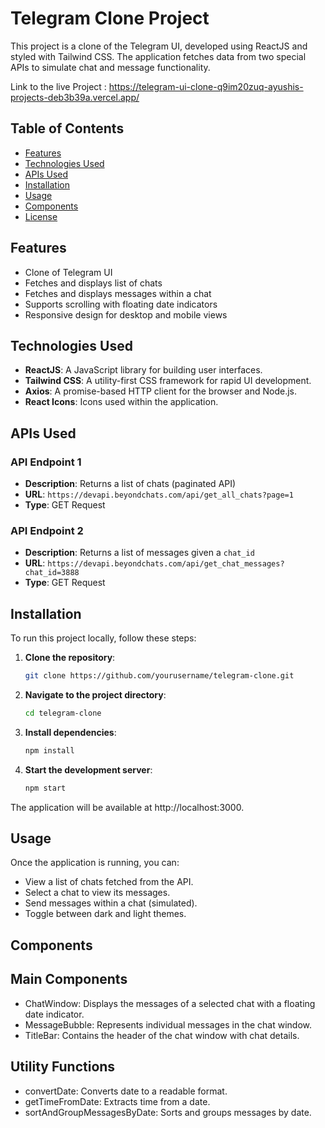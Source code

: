 # Telegram Clone Project

This project is a clone of the Telegram UI, developed using ReactJS and styled with Tailwind CSS. The application fetches data from two special APIs to simulate chat and message functionality.

Link to the live Project : https://telegram-ui-clone-q9im20zuq-ayushis-projects-deb3b39a.vercel.app/

## Table of Contents

- [Features](#features)
- [Technologies Used](#technologies-used)
- [APIs Used](#apis-used)
- [Installation](#installation)
- [Usage](#usage)
- [Components](#components)
- [License](#license)

## Features

- Clone of Telegram UI
- Fetches and displays list of chats
- Fetches and displays messages within a chat
- Supports scrolling with floating date indicators
- Responsive design for desktop and mobile views

## Technologies Used

- **ReactJS**: A JavaScript library for building user interfaces.
- **Tailwind CSS**: A utility-first CSS framework for rapid UI development.
- **Axios**: A promise-based HTTP client for the browser and Node.js.
- **React Icons**: Icons used within the application.

## APIs Used

### API Endpoint 1

- **Description**: Returns a list of chats (paginated API)
- **URL**: `https://devapi.beyondchats.com/api/get_all_chats?page=1`
- **Type**: GET Request

### API Endpoint 2

- **Description**: Returns a list of messages given a `chat_id`
- **URL**: `https://devapi.beyondchats.com/api/get_chat_messages?chat_id=3888`
- **Type**: GET Request

## Installation

To run this project locally, follow these steps:

1. **Clone the repository**:
   ```sh
   git clone https://github.com/yourusername/telegram-clone.git

2. **Navigate to the project directory**:
   ```sh
   cd telegram-clone

3. **Install dependencies**:
   ```sh
   npm install

4. **Start the development server**:
   ```sh
   npm start

The application will be available at http://localhost:3000.

## Usage

Once the application is running, you can:
- View a list of chats fetched from the API.
- Select a chat to view its messages.
- Send messages within a chat (simulated).
- Toggle between dark and light themes.

## Components

## Main Components

- ChatWindow: Displays the messages of a selected chat with a floating date indicator.
- MessageBubble: Represents individual messages in the chat window.
- TitleBar: Contains the header of the chat window with chat details.

## Utility Functions
- convertDate: Converts date to a readable format.
- getTimeFromDate: Extracts time from a date.
- sortAndGroupMessagesByDate: Sorts and groups messages by date.

